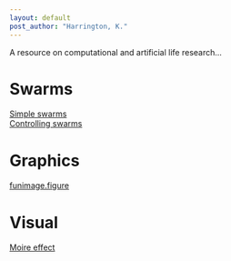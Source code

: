 ```yaml
---
layout: default
post_author: "Harrington, K."
---
```


A resource on computational and artificial life research...

# [](#swarms)Swarms

[Simple swarms](swarms/simple-swarm)  
[Controlling swarms](swarms/controlling-swarms)  

# [](#graphics)Graphics

[funimage.figure](graphics/funimage-figure)

# [](#visual)Visual

[Moire effect](visual/moire-effect)

